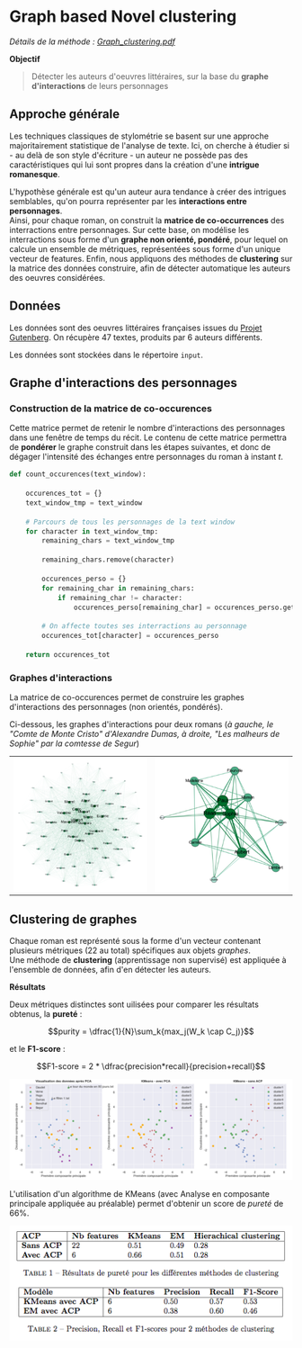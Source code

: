 # Graph based Novel clustering

_Détails de la méthode : [Graph_clustering.pdf](https://github.com/simondelarue/Graph-based_Novel_Clustering/blob/main/Graph_Clustering.pdf)_

**Objectif**
> Détecter les auteurs d'oeuvres littéraires, sur la base du **graphe d'interactions** de leurs personnages

## Approche générale

Les techniques classiques de stylométrie se basent sur une approche majoritairement statistique de l'analyse de texte. Ici, on cherche à étudier si - au delà de son style d'écriture - un auteur ne possède pas des caractéristiques qui lui sont propres dans la création d'une **intrigue romanesque**.

L'hypothèse générale est qu'un auteur aura tendance à créer des intrigues semblables, qu'on pourra représenter par les **interactions entre personnages**.   
Ainsi, pour chaque roman, on construit la **matrice de co-occurrences** des interractions entre personnages. Sur cette base, on modélise les interractions sous forme d'un **graphe non orienté, pondéré**, pour lequel on calcule un ensemble de métriques, représentées sous forme d'un unique vecteur de features. 
Enfin, nous appliquons des méthodes de **clustering** sur la matrice des données construire, afin de détecter automatique les auteurs des oeuvres considérées.

## Données

Les données sont des oeuvres littéraires françaises issues du [Projet Gutenberg](http://www.gutenberg.org/). On récupère 47 textes, produits par 6 auteurs différents.

Les données sont stockées dans le répertoire `input`.

## Graphe d'interactions des personnages

### Construction de la matrice de co-occurences

Cette matrice permet de retenir le nombre d'interactions des personnages dans une fenêtre de temps du récit. Le contenu de cette matrice permettra de **pondérer** le graphe construit dans les étapes suivantes, et donc de dégager l'intensité des échanges entre personnages du roman à instant $t$.

```python
def count_occurences(text_window):
    
    occurences_tot = {}
    text_window_tmp = text_window

    # Parcours de tous les personnages de la text window
    for character in text_window_tmp:
        remaining_chars = text_window_tmp

        remaining_chars.remove(character)

        occurences_perso = {}
        for remaining_char in remaining_chars:
            if remaining_char != character:
                occurences_perso[remaining_char] = occurences_perso.get(remaining_char, 0) + 1

        # On affecte toutes ses interractions au personnage
        occurences_tot[character] = occurences_perso 
        
    return occurences_tot
```

### Graphes d'interactions

La matrice de co-occurences permet de construire les graphes d'interactions des personnages (non orientés, pondérés).   

Ci-dessous, les graphes d'interactions pour deux romans (_à gauche, le "Comte de Monte Cristo" d'Alexandre Dumas, à droite, "Les malheurs de Sophie" par la comtesse de Segur_)

<table><tr>
<td> <img src="/img/network1.png" style="width: 500px;"/> </td>
<td> <img src="img/network2.png" style="width: 500px;"/> </td>
</tr></table>


## Clustering de graphes

Chaque roman est représenté sous la forme d'un vecteur contenant plusieurs métriques (22 au total) spécifiques aux objets _graphes_.  
Une méthode de **clustering** (apprentissage non supervisé) est appliquée à l'ensemble de données, afin d'en détecter les auteurs.

**Résultats**

Deux métriques distinctes sont uilisées pour comparer les résultats obtenus, la **pureté** :
```math
purity = \dfrac{1}{N}\sum_k{max_j(W_k \cap C_j)}
```

et le **F1-score** :
```math
F1-score = 2 * \dfrac{precision*recall}{precision+recall}
```

 <img src="img/KMeans.png" alt="KMeans" class="center"> 

 L'utilisation d'un algorithme de KMeans (avec Analyse en composante principale appliquée au préalable) permet d'obtenir un score de _pureté_ de 66%.
 
 <img src="img/res.png" alt="Results" class="center"> 



